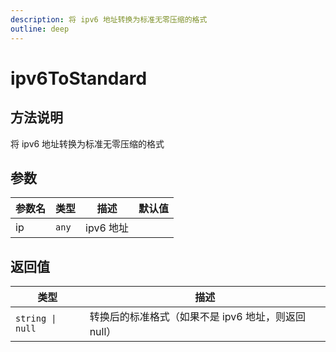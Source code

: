 ```yaml
---
description: 将 ipv6 地址转换为标准无零压缩的格式
outline: deep
---
```


# ipv6ToStandard

## 方法说明

将 ipv6 地址转换为标准无零压缩的格式

## 参数

| 参数名 | 类型 | 描述 | 默认值 |
| --- | --- | --- | --- |
| ip | `any` | ipv6 地址 |  |

## 返回值

| 类型 | 描述 |
| --- | --- |
| `string \| null` | 转换后的标准格式（如果不是 ipv6 地址，则返回 null） |
